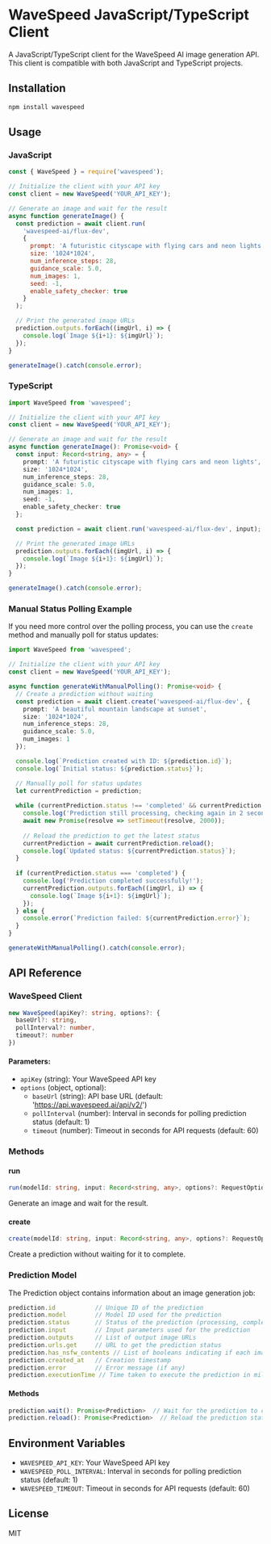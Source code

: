 # WaveSpeed JavaScript/TypeScript Client

A JavaScript/TypeScript client for the WaveSpeed AI image generation API. This client is compatible with both JavaScript and TypeScript projects.

## Installation

```bash
npm install wavespeed
```

## Usage

### JavaScript

```javascript
const { WaveSpeed } = require('wavespeed');

// Initialize the client with your API key
const client = new WaveSpeed('YOUR_API_KEY');

// Generate an image and wait for the result
async function generateImage() {
  const prediction = await client.run(
    'wavespeed-ai/flux-dev',
    {
      prompt: 'A futuristic cityscape with flying cars and neon lights',
      size: '1024*1024',
      num_inference_steps: 28,
      guidance_scale: 5.0,
      num_images: 1,
      seed: -1,
      enable_safety_checker: true
    }
  );

  // Print the generated image URLs
  prediction.outputs.forEach((imgUrl, i) => {
    console.log(`Image ${i+1}: ${imgUrl}`);
  });
}

generateImage().catch(console.error);
```

### TypeScript

```typescript
import WaveSpeed from 'wavespeed';

// Initialize the client with your API key
const client = new WaveSpeed('YOUR_API_KEY');

// Generate an image and wait for the result
async function generateImage(): Promise<void> {
  const input: Record<string, any> = {
    prompt: 'A futuristic cityscape with flying cars and neon lights',
    size: '1024*1024',
    num_inference_steps: 28,
    guidance_scale: 5.0,
    num_images: 1,
    seed: -1,
    enable_safety_checker: true
  };

  const prediction = await client.run('wavespeed-ai/flux-dev', input);

  // Print the generated image URLs
  prediction.outputs.forEach((imgUrl, i) => {
    console.log(`Image ${i+1}: ${imgUrl}`);
  });
}

generateImage().catch(console.error);
```

### Manual Status Polling Example

If you need more control over the polling process, you can use the `create` method and manually poll for status updates:

```typescript
import WaveSpeed from 'wavespeed';

// Initialize the client with your API key
const client = new WaveSpeed('YOUR_API_KEY');

async function generateWithManualPolling(): Promise<void> {
  // Create a prediction without waiting
  const prediction = await client.create('wavespeed-ai/flux-dev', {
    prompt: 'A beautiful mountain landscape at sunset',
    size: '1024*1024',
    num_inference_steps: 28,
    guidance_scale: 5.0,
    num_images: 1
  });

  console.log(`Prediction created with ID: ${prediction.id}`);
  console.log(`Initial status: ${prediction.status}`);

  // Manually poll for status updates
  let currentPrediction = prediction;
  
  while (currentPrediction.status !== 'completed' && currentPrediction.status !== 'failed') {
    console.log('Prediction still processing, checking again in 2 seconds...');
    await new Promise(resolve => setTimeout(resolve, 2000));
    
    // Reload the prediction to get the latest status
    currentPrediction = await currentPrediction.reload();
    console.log(`Updated status: ${currentPrediction.status}`);
  }
  
  if (currentPrediction.status === 'completed') {
    console.log('Prediction completed successfully!');
    currentPrediction.outputs.forEach((imgUrl, i) => {
      console.log(`Image ${i+1}: ${imgUrl}`);
    });
  } else {
    console.error(`Prediction failed: ${currentPrediction.error}`);
  }
}

generateWithManualPolling().catch(console.error);
```

## API Reference

### WaveSpeed Client

```typescript
new WaveSpeed(apiKey?: string, options?: {
  baseUrl?: string,
  pollInterval?: number,
  timeout?: number
})
```

#### Parameters:
- `apiKey` (string): Your WaveSpeed API key
- `options` (object, optional):
  - `baseUrl` (string): API base URL (default: 'https://api.wavespeed.ai/api/v2/')
  - `pollInterval` (number): Interval in seconds for polling prediction status (default: 1)
  - `timeout` (number): Timeout in seconds for API requests (default: 60)

### Methods

#### run

```typescript
run(modelId: string, input: Record<string, any>, options?: RequestOptions): Promise<Prediction>
```

Generate an image and wait for the result.

#### create

```typescript
create(modelId: string, input: Record<string, any>, options?: RequestOptions): Promise<Prediction>
```

Create a prediction without waiting for it to complete.

### Prediction Model

The Prediction object contains information about an image generation job:

```typescript
prediction.id           // Unique ID of the prediction
prediction.model        // Model ID used for the prediction
prediction.status       // Status of the prediction (processing, completed, failed)
prediction.input        // Input parameters used for the prediction
prediction.outputs      // List of output image URLs
prediction.urls.get     // URL to get the prediction status
prediction.has_nsfw_contents // List of booleans indicating if each image has NSFW content
prediction.created_at   // Creation timestamp
prediction.error        // Error message (if any)
prediction.executionTime // Time taken to execute the prediction in milliseconds
```

#### Methods

```typescript
prediction.wait(): Promise<Prediction>  // Wait for the prediction to complete
prediction.reload(): Promise<Prediction>  // Reload the prediction status
```

## Environment Variables

- `WAVESPEED_API_KEY`: Your WaveSpeed API key
- `WAVESPEED_POLL_INTERVAL`: Interval in seconds for polling prediction status (default: 1)
- `WAVESPEED_TIMEOUT`: Timeout in seconds for API requests (default: 60)

## License

MIT
